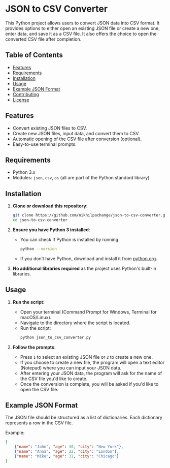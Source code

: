 # JSON to CSV Converter

This Python project allows users to convert JSON data into CSV format. It provides options to either open an existing JSON file or create a new one, enter data, and save it as a CSV file. It also offers the choice to open the converted CSV file after completion.

## Table of Contents

- [Features](#features)
- [Requirements](#requirements)
- [Installation](#installation)
- [Usage](#usage)
- [Example JSON Format](#example-json-format)
- [Contributing](#contributing)
- [License](#license)

## Features

- Convert existing JSON files to CSV.
- Create new JSON files, input data, and convert them to CSV.
- Automatic opening of the CSV file after conversion (optional).
- Easy-to-use terminal prompts.

## Requirements

- Python 3.x
- Modules: `json`, `csv`, `os` (all are part of the Python standard library)

## Installation

1. **Clone or download this repository**:
    ```bash
    git clone https://github.com/nikhilpachange/json-to-csv-converter.git
    cd json-to-csv-converter
    ```

2. **Ensure you have Python 3 installed**:
    - You can check if Python is installed by running:
      ```bash
      python --version
      ```
    - If you don’t have Python, download and install it from [python.org](https://www.python.org/).

3. **No additional libraries required** as the project uses Python's built-in libraries.

## Usage

1. **Run the script**:
    - Open your terminal (Command Prompt for Windows, Terminal for macOS/Linux).
    - Navigate to the directory where the script is located.
    - Run the script:
      ```bash
      python json_to_csv_converter.py
      ```

2. **Follow the prompts**:
    - Press `1` to select an existing JSON file or `2` to create a new one.
    - If you choose to create a new file, the program will open a text editor (Notepad) where you can input your JSON data.
    - After entering your JSON data, the program will ask for the name of the CSV file you'd like to create.
    - Once the conversion is complete, you will be asked if you'd like to open the CSV file.

## Example JSON Format

The JSON file should be structured as a list of dictionaries. Each dictionary represents a row in the CSV file.

Example:

```json
[
    {"name": "John", "age": 30, "city": "New York"},
    {"name": "Anna", "age": 22, "city": "London"},
    {"name": "Mike", "age": 32, "city": "Chicago"}
]
